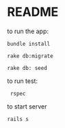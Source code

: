# README


to run the app: 

    bundle install

    rake db:migrate

    rake db: seed

to run test: 
     
     rspec

to start server

    rails s

